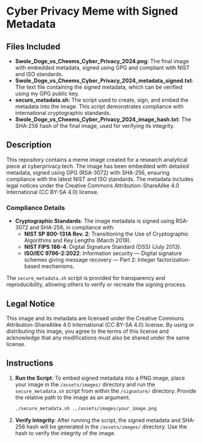 # Cyber Privacy Meme with Signed Metadata

## Files Included

- **Swole_Doge_vs_Cheems_Cyber_Privacy_2024.png**: The final image with embedded metadata, signed using GPG and compliant with NIST and ISO standards.
- **Swole_Doge_vs_Cheems_Cyber_Privacy_2024_metadata_signed.txt**: The text file containing the signed metadata, which can be verified using my GPG public key.
- **secure_metadata.sh**: The script used to create, sign, and embed the metadata into the image. This script demonstrates compliance with international cryptographic standards.
- **Swole_Doge_vs_Cheems_Cyber_Privacy_2024_image_hash.txt**: The SHA-256 hash of the final image, used for verifying its integrity.

## Description

This repository contains a meme image created for a research analytical piece at cyberprivacy.tech. The image has been embedded with detailed metadata, signed using GPG (RSA-3072) with SHA-256, ensuring compliance with the latest NIST and ISO standards. The metadata includes legal notices under the Creative Commons Attribution-ShareAlike 4.0 International (CC BY-SA 4.0) license.

### Compliance Details

- **Cryptographic Standards**: The image metadata is signed using RSA-3072 and SHA-256, in compliance with:
  - **NIST SP 800-131A Rev. 2**: Transitioning the Use of Cryptographic Algorithms and Key Lengths (March 2019).
  - **NIST FIPS 186-4**: Digital Signature Standard (DSS) (July 2013).
  - **ISO/IEC 9796-2:2022**: Information security — Digital signature schemes giving message recovery — Part 2: Integer factorization-based mechanisms.

The `secure_metadata.sh` script is provided for transparency and reproducibility, allowing others to verify or recreate the signing process.

## Legal Notice

This image and its metadata are licensed under the Creative Commons Attribution-ShareAlike 4.0 International (CC BY-SA 4.0) license. By using or distributing this image, you agree to the terms of this license and acknowledge that any modifications must also be shared under the same license.

## Instructions

1. **Run the Script**: To embed signed metadata into a PNG image, place your image in the `/assets/images/` directory and run the `secure_metadata.sh` script from within the `/signature/` directory. Provide the relative path to the image as an argument.
   ```bash
   ./secure_metadata.sh ../assets/images/your_image.png
   ```

2. **Verify Integrity**: After running the script, the signed metadata and SHA-256 hash will be generated in the `/assets/images/` directory. Use the hash to verify the integrity of the image.
